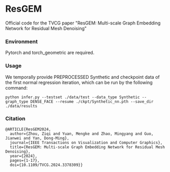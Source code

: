 # ResGEM
Official code for the TVCG paper "ResGEM: Multi-scale Graph Embedding Network for Residual Mesh Denoising"

### Environment
Pytorch and torch_geometric are required.

### Usage
We temporally provide PREPROCESSED Synthetic and checkpoint data of the first normal regression iteration, which can be run by the following command:
```
python infer.py --testset ./data/test --data_type Synthetic --graph_type DENSE_FACE --resume ./ckpt/Synthetic_nn.pth --save_dir ./data/results
```

### Citation
```
@ARTICLE{ResGEM2024,
  author={Zhou, Ziqi and Yuan, Mengke and Zhao, Mingyang and Guo, Jianwei and Yan, Dong-Ming},
  journal={IEEE Transactions on Visualization and Computer Graphics}, 
  title={ResGEM: Multi-scale Graph Embedding Network for Residual Mesh Denoising}, 
  year={2024},
  pages={1-17},
  doi={10.1109/TVCG.2024.3378309}}
```
